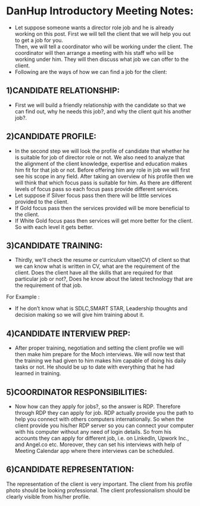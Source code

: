 # DanHup Introductory Meeting Notes: 
* Let suppose someone wants a director role job and he is already working on this post. First we will tell the client that we will help you out to get a job for you.  
Then, we will tell a coordinator who will be working under the client. The coordinator will then arrange a meeting with his staff who will be working under him. They will then discuss what job we can offer to the client. 
* Following are the ways of how we can find a job for the client: 

## 1)CANDIDATE RELATIONSHIP: 

* First we will build a friendly relationship with the candidate so that we can find out, why he needs this job?, and why the client quit his another job?. 

## 2)CANDIDATE PROFILE: 

* In the second step we will look the profile of candidate that whether he is suitable for job of director role or not. We also need to analyze that the alignment of the client knowledge, expertise and education makes him fit for that job or not. Before offering him any role in job we will first see his scope in any field. After taking an overview of his profile then we will think that which focus pass is suitable for him. As there are different levels of focus pass so each focus pass provide different services.
* Let suppose if Silver focus pass then there will be little services provided to the client.
*  If Gold focus pass then the services provided will be more beneficial to the client. 
* If White Gold focus pass then services will get more better for the client. So with each level it gets better. 

## 3)CANDIDATE TRAINING: 

* Thirdly, we'll check the resume or curriculum vitae(CV) of client so that we can know what is written in CV, what are the requirement of the client. Does the client have all the skills that are required for that particular job or not?, Does he know about the latest technology that are the requirement of that job. 

For Example :  

* If he don’t know what is SDLC,SMART STAR, Leadership thoughts and decision making so we will give him training about it. 

 

## 4)CANDIDATE INTERVIEW PREP: 

* After proper training, negotiation and setting the client profile we will then make him prepare for the Moch interviews. We will now test that the training we had given to him makes him capable of doing his daily tasks or not. He should be up to date with everything that he had learned in training. 

 

## 5)COORDINATOR RESPONSIBILITIES: 

* Now how can they apply for jobs?, so the answer is RDP. Therefore through RDP they can apply for job. RDP actually provide you the path to help you connect with others computers internationally. So when the client provide you his/her RDP server so you can connect your computer with his computer without any need of login details. So from his accounts they can apply for different job, i.e. on LinkedIn, Upwork Inc., and Angel.co etc. Moreover, they can set his interviews with help of Meeting Calendar app where there interviews can be scheduled. 

## 6)CANDIDATE REPRESENTATION: 

The representation of the client is very important. The client from his profile photo should be looking professional. The client professionalism should be clearly visible from his/her profile. 
